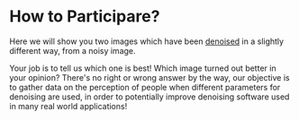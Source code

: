 # How to Participare?

Here we will show you two images which have
been [denoised](https://en.wikipedia.org/wiki/Noise_reduction#In_images)
in a slightly different way, from a noisy image.

Your job is to tell us which one is best!
Which image turned out better in your opinion?
There's no right or wrong answer by the way,
our objective is to gather data on the perception
of people when different parameters for denoising
are used, in order to potentially improve denoising
software used in many real world applications!
